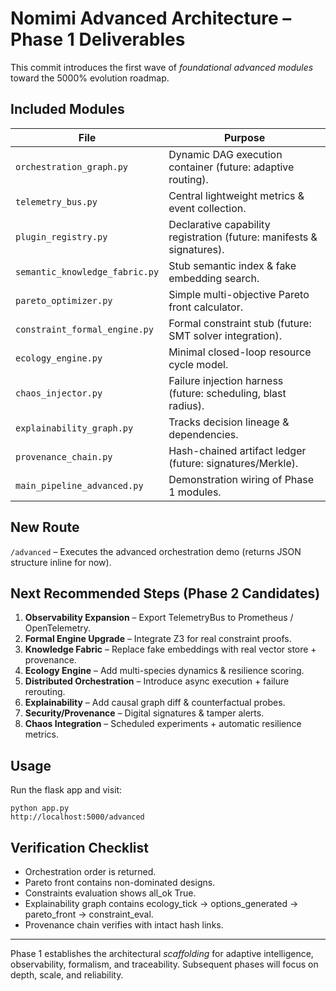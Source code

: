 # Nomimi Advanced Architecture – Phase 1 Deliverables

This commit introduces the first wave of *foundational advanced modules* toward the 5000% evolution roadmap.

## Included Modules

| File | Purpose |
|------|---------|
| `orchestration_graph.py` | Dynamic DAG execution container (future: adaptive routing). |
| `telemetry_bus.py` | Central lightweight metrics & event collection. |
| `plugin_registry.py` | Declarative capability registration (future: manifests & signatures). |
| `semantic_knowledge_fabric.py` | Stub semantic index & fake embedding search. |
| `pareto_optimizer.py` | Simple multi-objective Pareto front calculator. |
| `constraint_formal_engine.py` | Formal constraint stub (future: SMT solver integration). |
| `ecology_engine.py` | Minimal closed-loop resource cycle model. |
| `chaos_injector.py` | Failure injection harness (future: scheduling, blast radius). |
| `explainability_graph.py` | Tracks decision lineage & dependencies. |
| `provenance_chain.py` | Hash-chained artifact ledger (future: signatures/Merkle). |
| `main_pipeline_advanced.py` | Demonstration wiring of Phase 1 modules. |

## New Route
`/advanced` – Executes the advanced orchestration demo (returns JSON structure inline for now).

## Next Recommended Steps (Phase 2 Candidates)
1. **Observability Expansion** – Export TelemetryBus to Prometheus / OpenTelemetry.
2. **Formal Engine Upgrade** – Integrate Z3 for real constraint proofs.
3. **Knowledge Fabric** – Replace fake embeddings with real vector store + provenance.
4. **Ecology Engine** – Add multi-species dynamics & resilience scoring.
5. **Distributed Orchestration** – Introduce async execution + failure rerouting.
6. **Explainability** – Add causal graph diff & counterfactual probes.
7. **Security/Provenance** – Digital signatures & tamper alerts.
8. **Chaos Integration** – Scheduled experiments + automatic resilience metrics.

## Usage
Run the flask app and visit:
```
python app.py
http://localhost:5000/advanced
```

## Verification Checklist
- Orchestration order is returned.
- Pareto front contains non-dominated designs.
- Constraints evaluation shows all_ok True.
- Explainability graph contains ecology_tick → options_generated → pareto_front → constraint_eval.
- Provenance chain verifies with intact hash links.

---
Phase 1 establishes the architectural *scaffolding* for adaptive intelligence, observability, formalism, and traceability. Subsequent phases will focus on depth, scale, and reliability.
